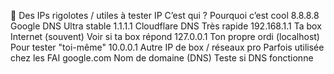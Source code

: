 🧪 Des IPs rigolotes / utiles à tester
IP	C’est qui ?	Pourquoi c’est cool
8.8.8.8	Google DNS	Ultra stable
1.1.1.1	Cloudflare DNS	Très rapide
192.168.1.1	Ta box Internet (souvent)	Voir si ta box répond
127.0.0.1	Ton propre ordi (localhost)	Pour tester "toi-même"
10.0.0.1	Autre IP de box / réseaux pro	Parfois utilisée chez les FAI
google.com	Nom de domaine (DNS)	Teste si DNS fonctionne